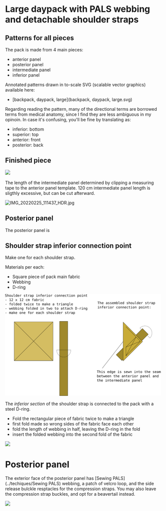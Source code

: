 

# Large daypack with PALS webbing and detachable shoulder straps

## Patterns for all pieces

The pack is made from 4 main pieces:

- anterior panel
- posterior panel
- intermediate panel
- inferior panel


Annotated patterns drawn in to-scale SVG (scalable vector graphics) available here:

- [backpack, daypack, large](backpack, daypack, large.svg)

Regarding reading the pattern, many of the directional terms are borrowed terms from medical anatomy, since I find they are less ambiguous in my opinoin. In case it's confusing, you'll be fine by translating as:

- inferior: bottom
- superior: top
- anterior: front
- posterior: back


## Finished piece

![](IMG_20220301_135642_HDR.jpg)


The length of the intermediate panel determined by clipping a measuring tape to the anterior panel template. 120 cm intermediate panel length is sligthly excessive, but can be cut afterward.

![IMG_20220225_111437_HDR.jpg](IMG_20220225_111437_HDR.jpg)

## Posterior panel

The posterior panel is

## Shoulder strap inferior connection point

Make one for each shoulder strap.

Materials per each:

- Square piece of pack main fabric
- Webbing
- D-ring

![](rect12074.png)

The _inferior section_ of the shoulder strap is connected to the pack with a steel D-ring.

- Fold the rectangular piece of fabric twice to make a triangle
- first fold made so wrong sides of the fabric face each other
- fold the length of webbing in half, leaving the D-ring in the fold
- insert the folded webbing into the second fold of the fabric

![](IMG_20220225_200537_HDR.jpg)

# Posterior panel

The exterior face of the posterior panel has [Sewing PALS](../techiques/Sewing PALS) webbing, a patch of velcro loop, and the side release bulckle resptacles for the compression straps. You may also leave the compression strap buckles, and opt for a beavertail instead.



![](IMG_20220225_194109_HDR.jpg)

